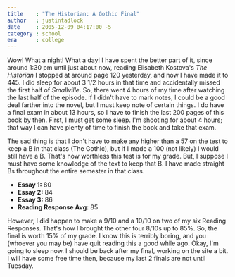 ```yaml
---
title    : "The Historian: A Gothic Final"
author   : justintadlock
date     : 2005-12-09 04:17:00 -5
category : school
era      : college
---
```


Wow!  What a night!  What a day!  I have spent the better part of it, since around 1:30 pm until just about now, reading Elisabeth Kostova's <i> The Historian</i> I stopped at around page 120 yesterday, and now I have made it to 445.  I did sleep for about 3 1/2 hours in that time and accidentally missed the first half of <i> Smallville</i>.  So, there went 4 hours of my time after watching the last half of the episode.  If I didn't have to mark notes, I could be a good deal farther into the novel, but I must keep note of certain things.  I do have a final exam in about 13 hours, so I have to finish the last 200 pages of this book by then.  First, I must get some sleep.  I'm shooting for about 4 hours; that way I can have plenty of time to finish the book and take that exam.

The sad thing is that I don't have to make any higher than a 57 on the test to keep a B in that class (The Gothic), but if I made a 100 (not likely) I would still have a B.  That's how worthless this test is for my grade.  But, I suppose I must have some knowledge of the text to keep that B.  I have made straight Bs throughout the entire semester in that class.

- <strong>Essay 1:</strong> 80
- <strong>Essay 2:</strong> 84
- <strong>Essay 3:</strong> 86
- <strong>Reading Response Avg:</strong> 85

However, I did happen to make a 9/10 and a 10/10 on two of my six Reading Responses.  That's how I brought the other four 8/10s up to 85%.  So, the final is worth 15% of my grade.  I know this is terribly boring, and you (whoever you may be) have quit reading this a good while ago.  Okay, I'm going to sleep now.  I should be back after my final, working on the site a bit.  I will have some free time then, because my last 2 finals are not until Tuesday.
